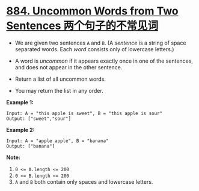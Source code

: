 # [884. Uncommon Words from Two Sentences 两个句子的不常见词](https://leetcode.com/problems/uncommon-words-from-two-sentences/)

* We are given two sentences `A` and `B`.  (A *sentence* is a string of space separated words.  Each *word* consists only of lowercase letters.)

* A word is *uncommon* if it appears exactly once in one of the sentences, and does not appear in the other sentence.

* Return a list of all uncommon words. 

* You may return the list in any order.

 



**Example 1:**

```
Input: A = "this apple is sweet", B = "this apple is sour"
Output: ["sweet","sour"]
```

**Example 2:**

```
Input: A = "apple apple", B = "banana"
Output: ["banana"]
```

 

**Note:**

1. `0 <= A.length <= 200`
2. `0 <= B.length <= 200`
3. `A` and `B` both contain only spaces and lowercase letters.